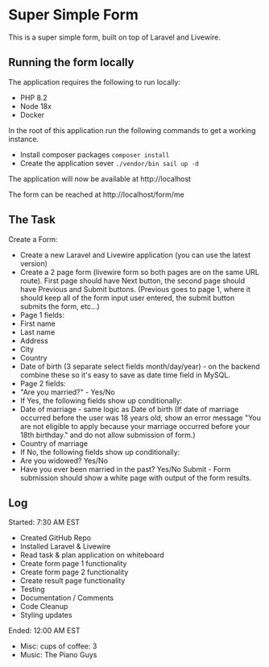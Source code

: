 # Super Simple Form
This is a super simple form, built on top of Laravel and Livewire.

## Running the form locally
The application requires the following to run locally:
- PHP 8.2
- Node 18x
- Docker

In the root of this application
run the following commands to get a working instance.
- Install composer packages `composer install`
- Create the application sever `./vendor/bin sail up -d`

The application will now be available at http://localhost

The form can be reached at http://localhost/form/me

## The Task
Create a Form:
- Create a new Laravel and Livewire application (you can use the latest version)
- Create a 2 page form (livewire form so both pages are on the same URL route). First page should have Next button, the second page should have Previous and Submit buttons. (Previous goes to page 1, where it should keep all of the form input user entered, the submit button submits the form, etc...)
- Page 1 fields:
- First name
- Last name
- Address
- City
- Country
- Date of birth (3 separate select fields month/day/year) - on the backend combine these so it's easy to save as date time field in MySQL.
- Page 2 fields:
- "Are you married?" - Yes/No
- If Yes, the following fields show up conditionally:
- Date of marriage - same logic as Date of birth (If date of marriage occurred before the user was 18 years old, show an error message "You are not eligible to apply because your marriage occurred before your 18th birthday." and do not allow submission of form.)
- Country of marriage
- If No, the following fields show up conditionally:
- Are you widowed? Yes/No
- Have you ever been married in the past? Yes/No
  Submit - Form submission should show a white page with output of the form results.

## Log
Started: 7:30 AM EST
- Created GitHub Repo
- Installed Laravel & Livewire
- Read task & plan application on whiteboard
- Create form page 1 functionality
- Create form page 2 functionality
- Create result page functionality
- Testing
- Documentation / Comments
- Code Cleanup
- Styling updates

Ended: 12:00 AM EST
- Misc: cups of coffee: 3
- Music: The Piano Guys
